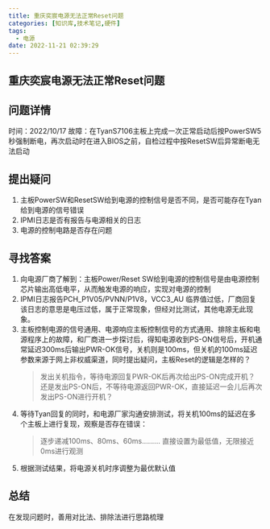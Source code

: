 ```yaml
---
title: 重庆奕宸电源无法正常Reset问题
categories: [知识库,技术笔记,硬件]
tags:
  - 电源
date: 2022-11-21 02:39:29
---
```


## 重庆奕宸电源无法正常Reset问题

## 问题详情

时间：2022/10/17
故障：在TyanS7106主板上完成一次正常启动后按PowerSW5秒强制断电，再次启动时在进入BIOS之前，自检过程中按ResetSW后异常断电无法启动

<!--more-->

## 提出疑问

1. 主板PowerSW和ResetSW给到电源的控制信号是否不同，是否可能存在Tyan给到电源的信号错误
2. IPMI日志是否有报告与电源相关的日志
3. 电源的控制电路是否存在问题

## 寻找答案

1. 向电源厂商了解到：主板Power/Reset SW给到电源的控制信号是由电源控制芯片输出高低电平，从而触发电源的响应，实现对电源的控制
2. IPMI日志报告PCH_P1V05/PVNN/P1V8，VCC3_AU 临界值过低，厂商回复该日志的意思是电压过低，属于正常现象，但经对比测试，其他电源无此现象。
3. 主板控制电源的信号通用、电源响应主板控制信号的方式通用、排除主板和电源程序上的故障，和厂商进一步探讨后，得知电源收到PS-ON信号后，开机通常延迟300ms后输出PWR-OK信号，关机则是100ms，但关机的100ms延迟参数来源于网上非权威渠道，同时提出疑问，主板Reset的逻辑是怎样的？
   > 发出关机指令，等待电源回复PWR-OK后再次给出PS-ON完成开机？
   > 还是发出PS-ON后，不等待电源返回PWR-OK，直接延迟一会儿后再次发出PS-ON进行开机？
4. 等待Tyan回复的同时，和电源厂家沟通安排测试，将关机100ms的延迟在多个主板上进行复现，观察是否存在错误：
   >逐步递减100ms、80ms、60ms.........
   >直接设置为最低值，无限接近0ms进行观测
5. 根据测试结果，将电源关机时序调整为最优默认值

## 总结
在发现问题时，善用对比法、排除法进行思路梳理